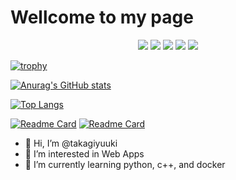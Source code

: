 # Wellcome to my page

<!--   my-icons -->
<p align="center">
    <a href="https://github.com/yuukitakagi/yuukitakagi"><img src="https://img.shields.io/badge/status-updating-brightgreen.svg"></a>
    <a href="https://github.com/python/cpython"><img src="https://img.shields.io/badge/Python-3.10-FF1493.svg"></a>
    <a href="https://github.com/yuukitakagi/yuukitakagi/graphs/contributors"><img src="https://img.shields.io/github/contributors/yuukitakagi/yuukitakagi?color=blue"></a>
    <a href="https://github.com/yuukitakagi/yuukitakagi/stargazers"><img src="https://img.shields.io/github/stars/yuukitakagi/yuukitakagi.svg?logo=github"></a>
    <a href="https://github.com/yuukitakagi/yuukitakagi/network/members"><img src="https://img.shields.io/github/forks/yuukitakagi/yuukitakagi.svg?color=blue&logo=github"></a>
</p>

[![trophy](https://github-profile-trophy.vercel.app/?username=takagiyuuki&column=7)](https://github.com/ryo-ma/github-profile-trophy)

[![Anurag's GitHub stats](https://github-readme-stats.vercel.app/api?username=takagiyuuki&show_icons=true&count_private=true&include_all_commits=true)](https://github.com/anuraghazra/github-readme-stats)

[![Top Langs](https://github-readme-stats.vercel.app/api/top-langs/?username=takagiyuuki&langs_count=10&layout=compact&size_weight=0.5&count_weight=0.5)](https://github.com/anuraghazra/github-readme-stats)

[![Readme Card](https://github-readme-stats.vercel.app/api/pin/?username=takagiyuuki&repo=teraterm-templates)](https://github.com/anuraghazra/github-readme-stats)
[![Readme Card](https://github-readme-stats.vercel.app/api/pin/?username=takagiyuuki&repo=bash-customized)](https://github.com/anuraghazra/github-readme-stats)

- 👋 Hi, I’m @takagiyuuki
- 👀 I’m interested in Web Apps
- 🌱 I’m currently learning python, c++, and docker


<!---
- 💞️ I’m looking to collaborate on ...
- 📫 How to reach me ...
--->

<!---
takagiyuuki/takagiyuuki is a ✨ special ✨ repository because its `README.md` (this file) appears on your GitHub profile.
You can click the Preview link to take a look at your changes.
--->
